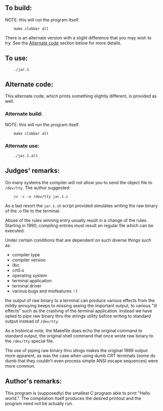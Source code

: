 ## To build:

NOTE: this will run the program itself.

``` <!---sh-->
    make clobber all
```

There is an alternate version with a slight difference that you may wish to try.
See the [Alternate code](#alternate-code) section below for more details.


## To use:

``` <!---sh-->
    ./jar.1
```


## Alternate code:

This alternate code, which prints something slightly different, is provided as well.


### Alternate build:

NOTE: this will run the program itself.

``` <!---sh-->
    make clobber alt
```


### Alternate use:

``` <!---sh-->
    ./jar.1.alt
```


## Judges' remarks:

On many systems the compiler will not allow you to send the object file to
`/dev/tty`.  The author suggested:

``` <!---sh-->
    cc -c -o /dev/tty jar.1.c
```

As a last resort the `jar.1.sh` script provided simulates
writing the raw binary of the .o file to the terminal.

Abuse of the rules winning entry usually result in a change of the rules.
Starting in 1990, compiling entries must result an regular file
which can be executed.

Under certain conditions that are dependent on such diverse things such as:

- compiler type
- compiler version
- libc
- crt0.o
- operating system
- terminal application
- terminal driver
- various bugs and misfeatures :-)

the output of raw binary to a terminal can produce various effects
from the mildly annoying beeps to missing seeing the important
output, to various "ill effects" such as the crashing of the terminal
application.  Instead we have opted to pipe raw binary thru the
strings utility before writing to standard output instead of
`/dev/tty`.

As a historical note, the Makefile does echo the original command
to standard output, the original shell command that once wrote raw
binary to the `/dev/tty` special file.

The use of piping raw binary thru stings makes the original 1989 output
more apparent, as was the case when using dumb CRT terminals (some
do dumb that they couldn't even process simple ANSI escape sequences)
were more common.


## Author's remarks:

This program is (supposedly) the smallest C program able to print "Hello
world.". The compilation itself produces the desired printout and the program
need not be actually run.


<!--

    Copyright © 1984-2024 by Landon Curt Noll. All Rights Reserved.

    You are free to share and adapt this file under the terms of this license:

	Creative Commons Attribution-ShareAlike 4.0 International (CC BY-SA 4.0)

    For more information, see:

	https://creativecommons.org/licenses/by-sa/4.0/

-->
